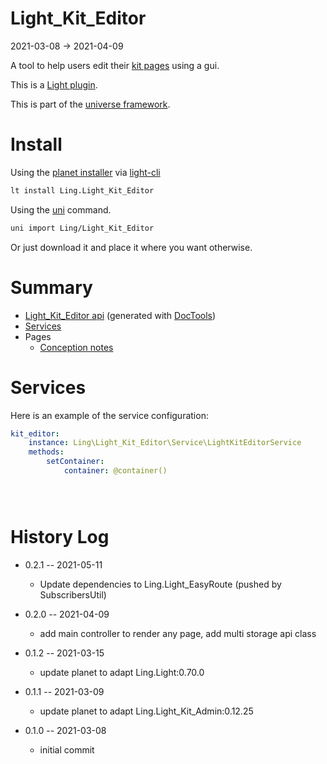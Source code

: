 Light_Kit_Editor
===========
2021-03-08 -> 2021-04-09



A tool to help users edit their [kit pages](https://github.com/lingtalfi/Kit) using a gui.


This is a [Light plugin](https://github.com/lingtalfi/Light/blob/master/doc/pages/plugin.md).

This is part of the [universe framework](https://github.com/karayabin/universe-snapshot).


Install
==========

Using the [planet installer](https://github.com/lingtalfi/Light_PlanetInstaller) via [light-cli](https://github.com/lingtalfi/Light_Cli)
```bash
lt install Ling.Light_Kit_Editor
```

Using the [uni](https://github.com/lingtalfi/universe-naive-importer) command.
```bash
uni import Ling/Light_Kit_Editor
```

Or just download it and place it where you want otherwise.






Summary
===========
- [Light_Kit_Editor api](https://github.com/lingtalfi/Light_Kit_Editor/blob/master/doc/api/Ling/Light_Kit_Editor.md) (generated with [DocTools](https://github.com/lingtalfi/DocTools))
- [Services](#services)
- Pages
    - [Conception notes](https://github.com/lingtalfi/Light_Kit_Editor/blob/master/doc/pages/conception-notes.md)






Services
=========


Here is an example of the service configuration:

```yaml
kit_editor:
    instance: Ling\Light_Kit_Editor\Service\LightKitEditorService
    methods:
        setContainer:
            container: @container()





```



History Log
=============

- 0.2.1 -- 2021-05-11

    - Update dependencies to Ling.Light_EasyRoute (pushed by SubscribersUtil)

- 0.2.0 -- 2021-04-09

    - add main controller to render any page, add multi storage api class
  
- 0.1.2 -- 2021-03-15

    - update planet to adapt Ling.Light:0.70.0

- 0.1.1 -- 2021-03-09

    - update planet to adapt Ling.Light_Kit_Admin:0.12.25
  
- 0.1.0 -- 2021-03-08

    - initial commit